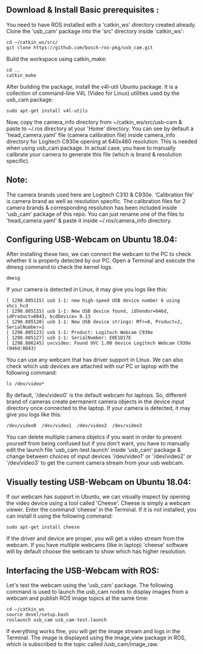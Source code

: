 ## Download & Install Basic prerequisites :
You need to have ROS installed with a 'catkin_ws' directory created already. Clone the 'usb_cam' package into the 'src' directory inside 'catkin_ws':
```
cd ~/catkin_ws/src/
git clone https://github.com/bosch-ros-pkg/usb_cam.git
```
Build the workspace using catkin_make:
```
cd ..
catkin_make
```
After building the package, install the v4l-util Ubuntu package. It is a collection of command-line V4L (Video for Linux) utilities used by the usb_cam package:
```
sudo apt-get install v4l-utils
```
Now, copy the camera_info directory from ~/catkin_ws/src/usb-cam & paste to ~/.ros directory at your 'Home' directory. You can see by default a 'head_camera.yaml' file (camera calibration file) inside camera_info directory for Logitech C930e opening at 640x480 resolution. This is needed when using usb_cam package. In actual case, you have to manually calibrate your camera to generate this file (which is brand & resolution specific). 
## Note: 
The camera brands used here are Logitech C310 & C930e. 'Calibration file' is camera brand as well as resolution specific. The calibration files for 2 camera brands & corresponding resolution has been included inside 'usb_cam' package of this repo. You can just rename one of the files to 'head_camera.yaml' & paste it inside ~/.ros/camera_info directory.  
## Configuring USB-Webcam on Ubuntu 18.04:
After installing these two, we can connect the webcam to the PC to check whether it is properly detected by our PC. Open a Terminal and execute the dmesg command to check the kernel logs. 
```
dmesg
```
If your camera is detected in Linux, it may give you logs like this: 
```
[ 1298.805115] usb 1-1: new high-speed USB device number 6 using xhci_hcd
[ 1298.805115] usb 1-1: New USB device found, idVendor=046d, idProduct=0843, bcdDevice= 0.13
[ 1298.805120] usb 1-1: New USB device strings: Mfr=0, Product=2, SerialNumber=1
[ 1298.805123] usb 1-1: Product: Logitech Webcam C930e
[ 1298.805127] usb 1-1: SerialNumber: E0E1D17E
[ 1298.806245] uvcvideo: Found UVC 1.00 device Logitech Webcam C930e (046d:0843)
```
You can use any webcam that has driver support in Linux. We can also check which usb devices are attached with our PC or laptop with the following command:
```
ls /dev/video*
```
By default, '/dev/video0' is the default webcam for laptops. So, different brand of cameras create permanent camera objects in the device input directory once connected to the laptop. If your camera is detected, it may give you logs like this:
```
/dev/video0  /dev/video1  /dev/video2  /dev/video3
```
You can delete multiple camera objetcs if you want in order to prevent yourself from being confused but if you don't want, you have to manually edit the launch file 'usb_cam-test.launch' inside 'usb_cam' package & change between choices of input devices '/dev/video1' or '/dev/video2' or '/dev/video3' to get the current camera stream from your usb webcam.    
## Visually testing USB-Webcam on Ubuntu 18.04:
If our webcam has support in Ubuntu, we can visually inspect by opening the video device using a tool called 'Cheese'. Cheese is simply a webcam viewer. Enter the command 'cheese' in the Terminal. If it is not installed, you can install it using the following command:
```
sudo apt-get install cheese
```
If the driver and device are proper, you will get a video stream from the webcam. If you have multiple webcams (like in laptop) 'cheese' software will by default choose the webcam to show which has higher resolution.
## Interfacing the USB-Webcam with ROS:
Let's test the webcam using the 'usb_cam' package. The following command is used to launch the usb_cam nodes to display images from a webcam and publish ROS image topics at the same time:
```
cd ~/catkin_ws
source devel/setup.bash
roslaunch usb_cam usb_cam-test.launch
```
If everything works fine, you will get the image stream and logs in the Terminal. The image is displayed using the image_view package in ROS, which is subscribed to the topic called /usb_cam/image_raw.

